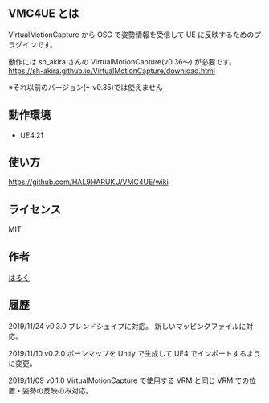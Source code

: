 ## VMC4UE とは
VirtualMotionCapture から OSC で姿勢情報を受信して UE に反映するためのプラグインです。

動作には sh_akira さんの VirtualMotionCapture(v0.36～) が必要です。
https://sh-akira.github.io/VirtualMotionCapture/download.html

※それ以前のバージョン(～v0.35)では使えません

## 動作環境
- UE4.21

## 使い方
https://github.com/HAL9HARUKU/VMC4UE/wiki

## ライセンス
MIT

## 作者
[はるく](https://twitter.com/HAL9_HARUKU)

## 履歴
2019/11/24 v0.3.0
ブレンドシェイプに対応。
新しいマッピングファイルに対応。

2019/11/10 v0.2.0
ボーンマップを Unity で生成して UE4 でインポートするように変更。

2019/11/09 v0.1.0
VirtualMotionCapture で使用する VRM と同じ VRM での位置・姿勢の反映のみ対応。
